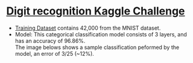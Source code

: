 # [**Digit recognition Kaggle Challenge**](digit_recog.ipynb)  
  - [Training Dataset](train.csv) contains 42,000 from the MNIST dataset. 
  - Model: This categorical classification model consists of 3  layers, and has an accuracy of 96.86%. 
  <br>The image belows shows a sample classification peformed by the model, an error of 3/25 (~12%).
<p align="center">
  <img src="" />
</p>
